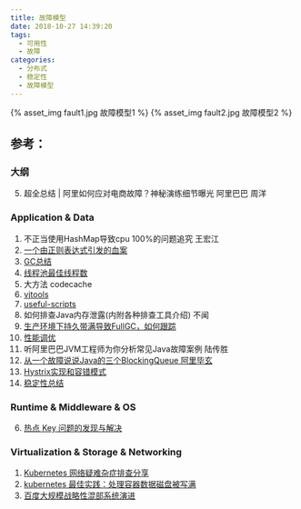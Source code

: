 ```yaml
---
title: 故障模型
date: 2018-10-27 14:39:20
tags:
  - 可用性
  - 故障
categories:
  - 分布式 
  - 稳定性
  - 故障模型
---
```


{% asset_img fault1.jpg 故障模型1 %}
{% asset_img fault2.jpg 故障模型2 %}

<!-- more -->

## 参考：

### 大纲
5. 超全总结 | 阿里如何应对电商故障？神秘演练细节曝光  阿里巴巴  周洋

### Application & Data
1. 不正当使用HashMap导致cpu 100%的问题追究 王宏江
2. [一个由正则表达式引发的血案](http://www.cnblogs.com/study-everyday/p/7426862.html) 
3. [GC总结](http://www6v.github.io/www6vHome/gc.html) 
4. [线程池最佳线程数](http://www6v.github.io/www6vHome/threadNum.html)
7. 大方法 codecache  
8. [vjtools](https://github.com/vipshop/vjtools) 
9. [useful-scripts](https://github.com/oldratlee/useful-scripts) 
10. 如何排查Java内存泄露(内附各种排查工具介绍) 不闻
11. [生产环境下持久带满导致FullGC，如何跟踪](https://hllvm-group.iteye.com/group/topic/28379) 
12. [性能调优](http://www6v.github.io/www6vHome/optimize.html)
13. 听阿里巴巴JVM工程师为你分析常见Java故障案例  陆传胜
14. [从一个故障说说Java的三个BlockingQueue  阿里毕玄](http://hellojava.info/?p=464)
15. [Hystrix实现和容错模式](http://www6v.github.io/www6vHome/Hystrix.html)
16. [稳定性总结](http://www6v.github.io/www6vHome/stability.html)

### Runtime & Middleware & OS
6. [热点 Key 问题的发现与解决](https://help.aliyun.com/document_detail/67252.html)

### Virtualization & Storage & Networking
1. [Kubernetes 网络疑难杂症排查分享](https://tencentcloudcontainerteam.github.io/2019/08/12/troubleshooting-with-kubernetes-network/) 
2. [kubernetes 最佳实践：处理容器数据磁盘被写满](https://tencentcloudcontainerteam.github.io/2019/06/08/kubernetes-best-practice-handle-disk-full/)
3. [百度大规模战略性混部系统演进](https://www.infoq.cn/article/aEut*ZAIffp0q4MSKDSg)
